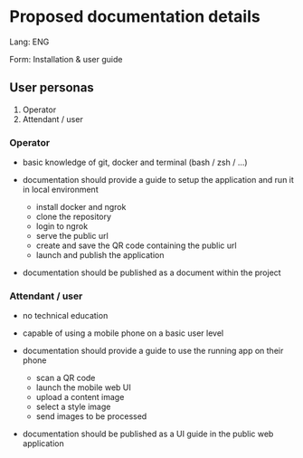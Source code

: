 # Proposed documentation details
Lang: ENG

Form: Installation & user guide

## User personas
1. Operator
2. Attendant / user

### Operator
- basic knowledge of git, docker and terminal (bash / zsh / ...)


- documentation should provide a guide to setup the application and run it in local environment
  - install docker and ngrok
  - clone the repository
  - login to ngrok
  - serve the public url
  - create and save the QR code containing the public url
  - launch and publish the application


- documentation should be published as a document within the project

### Attendant / user
- no technical education
- capable of using a mobile phone on a basic user level


- documentation should provide a guide to use the running app on their phone
  - scan a QR code 
  - launch the mobile web UI
  - upload a content image
  - select a style image
  - send images to be processed


- documentation should be published as a UI guide in the public web application

